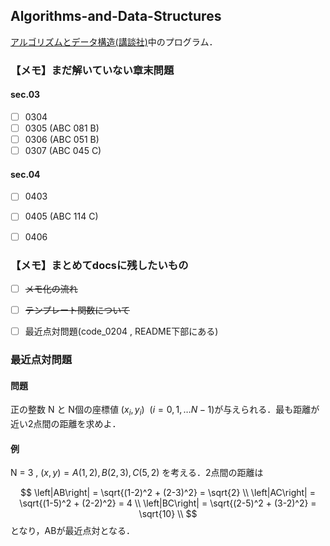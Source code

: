 ## Algorithms-and-Data-Structures
[アルゴリズムとデータ構造(講談社)](https://www.amazon.co.jp/%E5%95%8F%E9%A1%8C%E8%A7%A3%E6%B1%BA%E5%8A%9B%E3%82%92%E9%8D%9B%E3%81%88%E3%82%8B-%E3%82%A2%E3%83%AB%E3%82%B4%E3%83%AA%E3%82%BA%E3%83%A0%E3%81%A8%E3%83%87%E3%83%BC%E3%82%BF%E6%A7%8B%E9%80%A0-KS%E6%83%85%E5%A0%B1%E7%A7%91%E5%AD%A6%E5%B0%82%E9%96%80%E6%9B%B8-%E5%A4%A7%E6%A7%BB-%E5%85%BC%E8%B3%87/dp/4065128447/ref=pd_lpo_2?pd_rd_i=4065128447&psc=1)中のプログラム．


### 【メモ】まだ解いていない章末問題
#### sec.03
- [ ] 0304
- [ ] 0305 (ABC 081 B)
- [ ] 0306 (ABC 051 B)
- [ ] 0307 (ABC 045 C)

#### sec.04
- [ ] 0403
- [ ] 0405 (ABC 114 C)
- [ ] 0406


### 【メモ】まとめてdocsに残したいもの
- [ ] ~~メモ化の流れ~~
- [ ] ~~テンプレート関数について~~
- [ ] 最近点対問題(code_0204 , README下部にある)


### 最近点対問題

#### 問題
正の整数 N と N個の座標値 $(x_i,y_i)~~(i = 0,1,\dots N-1)$が与えられる．最も距離が近い2点間の距離を求めよ．

#### 例
N = 3 , $(x,y) = A(1,2) , B(2,3) , C(5,2)$ を考える．2点間の距離は

$$
\left|AB\right| = \sqrt{(1-2)^2 + (2-3)^2} = \sqrt{2} \\
\left|AC\right| = \sqrt{(1-5)^2 + (2-2)^2} = 4 \\
\left|BC\right| = \sqrt{(2-5)^2 + (3-2)^2} = \sqrt{10} \\
$$
となり，ABが最近点対となる．





